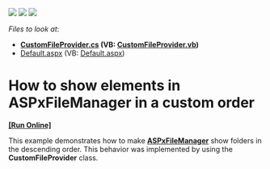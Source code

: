 <!-- default badges list -->
![](https://img.shields.io/endpoint?url=https://codecentral.devexpress.com/api/v1/VersionRange/128565231/15.2.5%2B)
[![](https://img.shields.io/badge/Open_in_DevExpress_Support_Center-FF7200?style=flat-square&logo=DevExpress&logoColor=white)](https://supportcenter.devexpress.com/ticket/details/T352923)
[![](https://img.shields.io/badge/📖_How_to_use_DevExpress_Examples-e9f6fc?style=flat-square)](https://docs.devexpress.com/GeneralInformation/403183)
<!-- default badges end -->
<!-- default file list -->
*Files to look at*:

* **[CustomFileProvider.cs](./CS/App_Code/CustomFileProvider.cs) (VB: [CustomFileProvider.vb](./VB/App_Code/CustomFileProvider.vb))**
* [Default.aspx](./CS/Default.aspx) (VB: [Default.aspx](./VB/Default.aspx))
<!-- default file list end -->
# How to show elements in ASPxFileManager in a custom order
<!-- run online -->
**[[Run Online]](https://codecentral.devexpress.com/t352923/)**
<!-- run online end -->


<p>This example demonstrates how to make <a href="https://documentation.devexpress.com/#AspNet/clsDevExpressWebASPxFileManagertopic"><strong>ASPxFileManager</strong></a> show folders in the descending order. This behavior was implemented by using the <strong>CustomFileProvider</strong> class.</p>

<br/>


